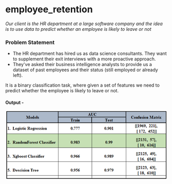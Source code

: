 # employee_retention

*Our client is the HR department at a large software company and the idea is to use data to predict whether an employee is likely to leave or not*


###  Problem Statement
* The HR department has hired us as data science consultants. They want to supplement their exit interviews with a more proactive approach.
* They've asked their business intelligence analysts to provide us a dataset of past employees and their status (still employed or already left).

It is a binary classification task, where given a set of features we need to predict whether the employee is likely to leave or not.

#### Output -
![picture](snap.PNG)
